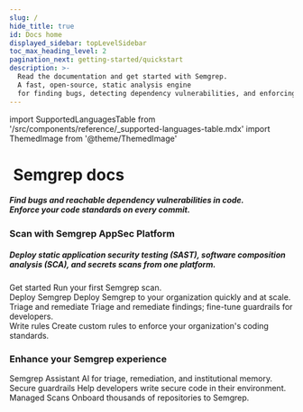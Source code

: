 ```yaml
---
slug: /
hide_title: true
id: Docs home
displayed_sidebar: topLevelSidebar
toc_max_heading_level: 2
pagination_next: getting-started/quickstart
description: >-
  Read the documentation and get started with Semgrep.
  A fast, open-source, static analysis engine
  for finding bugs, detecting dependency vulnerabilities, and enforcing code standards at editor, commit, and CI time.
---
```


import SupportedLanguagesTable from '/src/components/reference/_supported-languages-table.mdx'
import ThemedImage from '@theme/ThemedImage'

<!-- vale off -->

<!---
Substitute the "dark:" logo path in case a new dark logo is made.
The code is kept here for easy maintenance.
-->

<div style={{display: 'inline-flex', paddingTop: '32px'}}>
<a href="https://semgrep.dev">
  <ThemedImage
    alt="Semgrep themed logo"
    height="48px"
    sources={{
      light: ('img/semgrep.svg#no-shadow'),
      dark: ('img/semgrep.svg#no-shadow'),
    }} />
</a>
<h1>&nbsp;Semgrep <span style={{color: "#624DEF"}}>docs</span></h1>
</div>

<h5 class='home' style={{margin: '0px 0px 8px 0px'}}>Find bugs and reachable dependency vulnerabilities in code.<br />Enforce your code standards on every commit.</h5>

<h3>Scan with Semgrep AppSec Platform</h3>

<h5 class='home'>Deploy static application security testing (SAST), software composition analysis (SCA), and secrets scans from one platform.</h5>

<div class = "col-2-fixed">
  <Card className={'card-50'}>
    <CardImage cardImageUrl='https://a.storyblok.com/f/151984/41x41/cc044329c8/code-icon-complex200100.svg' />
    <div class="card__copy">
        <CardHeader>Get started</CardHeader>
        <CardBody>
          Run your first Semgrep scan. 
        </CardBody>
    </div>
  </Card>
  <Card className={'card-50'}>
    <CardImage cardImageUrl='https://a.storyblok.com/f/151984/41x41/cc044329c8/code-icon-complex200100.svg' />
    <div class="card__copy">
        <CardHeader>Deploy Semgrep</CardHeader>
        <CardBody>
          Deploy Semgrep to your organization quickly and at scale.
        </CardBody>
    </div>
  </Card>
  <Card className={'card-50'}>
    <CardImage cardImageUrl='https://a.storyblok.com/f/151984/41x41/cc044329c8/code-icon-complex200100.svg' />
    <div class="card__copy">
    <CardHeader>Triage and remediate</CardHeader>
    <CardBody>
      Triage and remediate findings; fine-tune guardrails for developers.
    </CardBody>
    </div>
  </Card>
  <Card className={'card-50'}>
    <CardImage cardImageUrl='https://a.storyblok.com/f/151984/41x41/cc044329c8/code-icon-complex200100.svg' />
    <div class="card__copy">
    <CardHeader>Write rules</CardHeader>
    <CardBody>
      Create custom rules to enforce your organization's coding standards.
    </CardBody>
    </div>
  </Card>
</div>

<h3>Enhance your Semgrep experience</h3>

<div class = "col-3-fixed">
  <Card link='/docs/getting-started/quickstart' className={'card-50'}>
    <div class="card__copy">
    <CardHeader>Semgrep Assistant</CardHeader>
    <CardBody>
      AI for triage, remediation, and institutional memory. 
    </CardBody>
    </div>
  </Card>
  <Card>
    <div class="card__copy">
    <CardHeader>Secure guardrails</CardHeader>
    <CardBody>
      Help developers write secure code in their environment.
    </CardBody>
    </div>
  </Card>
  <Card>
    <div class="card__copy">
    <CardHeader>Managed Scans</CardHeader>
    <CardBody>
      Onboard thousands of repositories to Semgrep.
    </CardBody>
    </div>
  </Card>
</div>

<!--
Semgrep AppSec Platform, Code, and Supply Chain are **free** for up to 10 contributors. [Get started →](/getting-started/quickstart)

<h2>Language support</h2>

| Product | Language support |
| - | - |
| Semgrep Code | Semgrep Code [supports over 30 languages and counting](/supported-languages#semgrep-code-and-oss)! 🚀 |
| Semgrep Secrets | Semgrep Secrets detects API keys, hardcoded passwords, authentication tokens, and more in your repositories. |
| Semgrep Supply Chain | Semgrep Supply Chain supports C#, Go, Java, JavaScript and TypeScript, Python, and Ruby, as well as a [variety of package managers and lockfiles](/supported-languages#semgrep-supply-chain). 🛡️ |

-->
